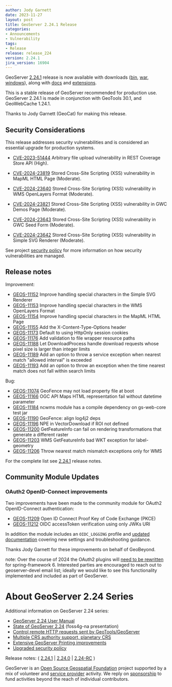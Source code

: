 ```yaml
---
author: Jody Garnett
date: 2023-11-27
layout: post
title: GeoServer 2.24.1 Release
categories:
- Announcements
- Vulnerability
tags:
- Release
release: release_224
version: 2.24.1
jira_version: 16904
--- 
```


GeoServer [2.24.1](/release/2.24.1/) release is now available
with downloads
([bin](https://sourceforge.net/projects/geoserver/files/GeoServer/2.24.1/geoserver-2.24.1-bin.zip/download),
[war](https://sourceforge.net/projects/geoserver/files/GeoServer/2.24.1/geoserver-2.24.1-war.zip/download),
[windows](https://sourceforge.net/projects/geoserver/files/GeoServer/2.24.1/GeoServer-2.24.1-winsetup.exe/download)), along with 
[docs](https://sourceforge.net/projects/geoserver/files/GeoServer/2.24.1/geoserver-2.24.1-htmldoc.zip/download) and
[extensions](https://sourceforge.net/projects/geoserver/files/GeoServer/2.24.1/extensions/).

This is a stable release of GeoServer recommended for production use.
GeoServer 2.24.1 is made in conjunction with GeoTools 30.1, and GeoWebCache 1.24.1. 

Thanks to Jody Garnett (GeoCat) for making this release.

## Security Considerations

This release addresses security vulnerabilities and is considered an essential upgrade for production systems.

* [CVE-2023-51444](https://github.com/geoserver/geoserver/security/advisories/GHSA-9v5q-2gwq-q9hq) Arbitrary file upload vulnerability in REST Coverage Store API (High).

* [CVE-2024-23819](https://github.com/geoserver/geoserver/security/advisories/GHSA-7x76-57fr-m5r5) Stored Cross-Site Scripting (XSS) vulnerability in MapML HTML Page (Moderate).

* [CVE-2024-23640](https://github.com/geoserver/geoserver/security/advisories/GHSA-fcpm-hchj-mh72) Stored Cross-Site Scripting (XSS) vulnerability in WMS OpenLayers Format (Moderate).

* [CVE-2024-23821](https://github.com/geoserver/geoserver/security/advisories/GHSA-88wc-fcj9-q3r9) Stored Cross-Site Scripting (XSS) vulnerability in GWC Demos Page (Moderate).

* [CVE-2024-23643](https://github.com/geoserver/geoserver/security/advisories/GHSA-56r3-f536-5gf7) Stored Cross-Site Scripting (XSS) vulnerability in GWC Seed Form (Moderate).

* [CVE-2024-23642](https://github.com/geoserver/geoserver/security/advisories/GHSA-fg9v-56hw-g525) Stored Cross-Site Scripting (XSS) vulnerability in Simple SVG Renderer (Moderate).


See project [security policy](https://github.com/geoserver/geoserver/blob/main/SECURITY.md) for more information on how security vulnerabilities are managed.

## Release notes

Improvement:

* [GEOS-11152](https://osgeo-org.atlassian.net/browse/GEOS-11152) Improve handling special characters in the Simple SVG Renderer
* [GEOS-11153](https://osgeo-org.atlassian.net/browse/GEOS-11153) Improve handling special characters in the WMS OpenLayers Format
* [GEOS-11154](https://osgeo-org.atlassian.net/browse/GEOS-11154) Improve handling special characters in the MapML HTML Page
* [GEOS-11155](https://osgeo-org.atlassian.net/browse/GEOS-11155) Add the X-Content-Type-Options header
* [GEOS-11173](https://osgeo-org.atlassian.net/browse/GEOS-11173) Default to using HttpOnly session cookies
* [GEOS-11176](https://osgeo-org.atlassian.net/browse/GEOS-11176) Add validation to file wrapper resource paths
* [GEOS-11188](https://osgeo-org.atlassian.net/browse/GEOS-11188) Let DownloadProcess handle download requests whose pixel size is larger than integer limits
* [GEOS-11189](https://osgeo-org.atlassian.net/browse/GEOS-11189) Add an option to throw a service exception when nearest match "allowed interval" is exceeded
* [GEOS-11193](https://osgeo-org.atlassian.net/browse/GEOS-11193) Add an option to throw an exception when the time nearest match does not fall within search limits

Bug:

* [GEOS-11074](https://osgeo-org.atlassian.net/browse/GEOS-11074) GeoFence may not load property file at boot
* [GEOS-11166](https://osgeo-org.atlassian.net/browse/GEOS-11166) OGC API Maps HTML representation fail without datetime parameter
* [GEOS-11184](https://osgeo-org.atlassian.net/browse/GEOS-11184) ncwms module has a compile dependency on gs-web-core test jar 
* [GEOS-11190](https://osgeo-org.atlassian.net/browse/GEOS-11190) GeoFence: align log4j2 deps
* [GEOS-11196](https://osgeo-org.atlassian.net/browse/GEOS-11196) NPE in VectorDownload if ROI not defined
* [GEOS-11200](https://osgeo-org.atlassian.net/browse/GEOS-11200) GetFeatureInfo can fail on rendering transformations that generate a different raster
* [GEOS-11203](https://osgeo-org.atlassian.net/browse/GEOS-11203) WMS GetFeatureInfo bad WKT exception for label-geometry
* [GEOS-11206](https://osgeo-org.atlassian.net/browse/GEOS-11206) Throw nearest match mismatch exceptions only for WMS

For the complete list see [2.24.1](https://github.com/geoserver/geoserver/releases/tag/2.24.1) release notes. 

## Community Module Updates

### OAuth2 OpenID-Connect improvements

Two improvements have been made to the community module for OAuth2 OpenID-Connect authentication:

* [GEOS-11209](https://osgeo-org.atlassian.net/browse/GEOS-11209) Open ID Connect Proof Key of Code Exchange (PKCE)
* [GEOS-11212](https://osgeo-org.atlassian.net/browse/GEOS-11212) OIDC accessToken verification using only JWKs URI

In addition the module includes an ``OIDC_LOGGING`` profile and [updated documentation](https://docs.geoserver.org/stable/en/user/community/oauth2/oidc.html) covering new settings and troubleshooting guidance.

Thanks Jody Garnett for these improvements on behalf of GeoBeyond.

note: Over the course of 2024 the OAuth2 plugins will [need to be rewritten](https://github.com/geoserver/geoserver/wiki/Jakarta-EE) for spring-framework 6. Interested parties are encouraged to reach out to geoserver-devel email list; ideally we would like to see this functionality implemented and included as part of GeoServer.

# About GeoServer 2.24 Series

Additional information on GeoServer 2.24 series:

* [GeoServer 2.24 User Manual](https://docs.geoserver.org/2.24.x/en/user/)
* [State of GeoServer 2.24](https://docs.google.com/presentation/d/1clOEsaUBzVVXZqCUHWvbyxPRAgRjSbmsOtCk06Zi068/edit?usp=share_link) (foss4g-na presentation)
* [Control remote HTTP requests sent by GeoTools/GeoServer](https://github.com/geoserver/geoserver/wiki/GSIP-218)
* [Multiple CRS authority support, planetary CRS](https://github.com/geoserver/geoserver/wiki/GSIP-219)
* [Extensive GeoServer Printing improvements](https://docs.geoserver.org/stable/en/user/extensions/printing/configuration.html)
* [Upgraded security policy](https://github.com/geoserver/geoserver/wiki/GSIP-220)

Release notes:
( [2.24.1](https://github.com/geoserver/geoserver/releases/tag/2.24.1)
| [2.24.0](https://github.com/geoserver/geoserver/releases/tag/2.24.0)
| [2.24-RC](https://github.com/geoserver/geoserver/releases/tag/2.24-RC)
) 

GeoServer is an [Open Source Geospatial Foundation](https://www.osgeo.org/projects/geoserver/) project supported by a mix of volunteer and [service provider](https://geoserver.org/support/) activity. We reply on [sponsorship](https://geoserver.org/sponsor/) to fund activities beyond the reach of individual contributors.
